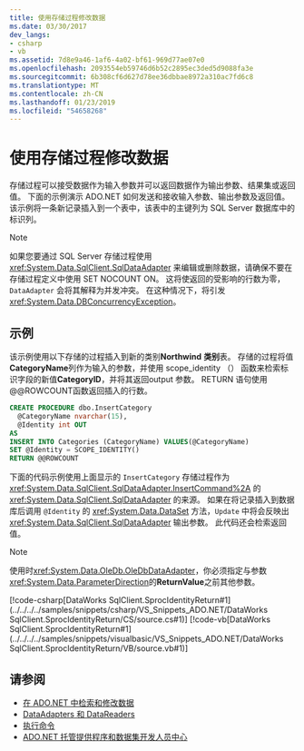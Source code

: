 ```yaml
---
title: 使用存储过程修改数据
ms.date: 03/30/2017
dev_langs:
- csharp
- vb
ms.assetid: 7d8e9a46-1af6-4a02-bf61-969d77ae07e0
ms.openlocfilehash: 2093554eb59746d6b52c2895ec3ded5d9088fa3e
ms.sourcegitcommit: 6b308cf6d627d78ee36dbbae8972a310ac7fd6c8
ms.translationtype: MT
ms.contentlocale: zh-CN
ms.lasthandoff: 01/23/2019
ms.locfileid: "54658268"
---
```

# <a name="modifying-data-with-stored-procedures"></a>使用存储过程修改数据
存储过程可以接受数据作为输入参数并可以返回数据作为输出参数、结果集或返回值。 下面的示例演示 ADO.NET 如何发送和接收输入参数、输出参数及返回值。 该示例将一条新记录插入到一个表中，该表中的主键列为 SQL Server 数据库中的标识列。  
  
> [!NOTE]
>  如果您要通过 SQL Server 存储过程使用 <xref:System.Data.SqlClient.SqlDataAdapter> 来编辑或删除数据，请确保不要在存储过程定义中使用 SET NOCOUNT ON。 这将使返回的受影响的行数为零，`DataAdapter` 会将其解释为并发冲突。 在这种情况下，将引发 <xref:System.Data.DBConcurrencyException>。  
  
## <a name="example"></a>示例  
 该示例使用以下存储的过程插入到新的类别**Northwind** **类别**表。 存储的过程将值**CategoryName**列作为输入的参数，并使用 scope_identity （） 函数来检索标识字段的新值**CategoryID**，并将其返回output 参数。 RETURN 语句使用 @@ROWCOUNT函数返回插入的行数。  
  
```sql
CREATE PROCEDURE dbo.InsertCategory  
  @CategoryName nvarchar(15),  
  @Identity int OUT  
AS  
INSERT INTO Categories (CategoryName) VALUES(@CategoryName)  
SET @Identity = SCOPE_IDENTITY()  
RETURN @@ROWCOUNT  
```  
  
 下面的代码示例使用上面显示的 `InsertCategory` 存储过程作为 <xref:System.Data.SqlClient.SqlDataAdapter.InsertCommand%2A> 的 <xref:System.Data.SqlClient.SqlDataAdapter> 的来源。 如果在将记录插入到数据库后调用 `@Identity` 的 <xref:System.Data.DataSet> 方法，`Update` 中将会反映出 <xref:System.Data.SqlClient.SqlDataAdapter> 输出参数。 此代码还会检索返回值。  
  
> [!NOTE]
>  使用时<xref:System.Data.OleDb.OleDbDataAdapter>，你必须指定与参数<xref:System.Data.ParameterDirection>的**ReturnValue**之前其他参数。  
  
 [!code-csharp[DataWorks SqlClient.SprocIdentityReturn#1](../../../../samples/snippets/csharp/VS_Snippets_ADO.NET/DataWorks SqlClient.SprocIdentityReturn/CS/source.cs#1)]
 [!code-vb[DataWorks SqlClient.SprocIdentityReturn#1](../../../../samples/snippets/visualbasic/VS_Snippets_ADO.NET/DataWorks SqlClient.SprocIdentityReturn/VB/source.vb#1)]  
  
## <a name="see-also"></a>请参阅
- [在 ADO.NET 中检索和修改数据](../../../../docs/framework/data/adonet/retrieving-and-modifying-data.md)
- [DataAdapters 和 DataReaders](../../../../docs/framework/data/adonet/dataadapters-and-datareaders.md)
- [执行命令](../../../../docs/framework/data/adonet/executing-a-command.md)
- [ADO.NET 托管提供程序和数据集开发人员中心](https://go.microsoft.com/fwlink/?LinkId=217917)

